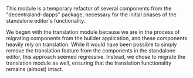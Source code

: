 This module is a temporary refactor of several components from the "decentraland-dapps" package, necessary for the initial phases of the standalone editor's functionality.

We began with the translation module because we are in the process of migrating components from the builder application, and these components heavily rely on translation. While it would have been possible to simply remove the translation feature from the components in the standalone editor, this approach seemed regressive. Instead, we chose to migrate the translation module as well, ensuring that the translation functionality remains (almost) intact.
